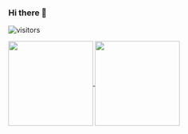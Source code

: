 ### Hi there 👋
![visitors](https://visitor-badge.glitch.me/badge?page_id=mohuani.mohuani&left_color=green&right_color=red)


<!--
**mohuani/mohuani** is a ✨ _special_ ✨ repository because its `README.md` (this file) appears on your GitHub profile.

Here are some ideas to get you started:

- 🔭 I’m currently working on ...
- 🌱 I’m currently learning ...
- 👯 I’m looking to collaborate on ...
- 🤔 I’m looking for help with ...
- 💬 Ask me about ...
- 📫 How to reach me: ...
- 😄 Pronouns: ...
- ⚡ Fun fact: ...
-->

<a href="https://github.com/mohuani">
  <img align="center" height="170px" src="https://github-readme-stats.vercel.app/api?username=mohuani&show_icons=true&theme=buefy" />
</a>
<a href="https://github.com/mohuani">
  <img align="center" height="170px" src="https://github-readme-stats.vercel.app/api/top-langs/?username=mohuani&layout=compact&show_icons=true&theme=buefy" />
</a>

